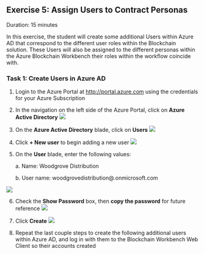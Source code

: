 ## Exercise 5: Assign Users to Contract Personas
Duration: 15 minutes

In this exercise, the student will create some additional Users within Azure AD that correspond to the different user roles within the Blockchain solution. These Users will also be assigned to the different personas within the Azure Blockchain Workbench their roles within the workflow coincide with.

### Task 1: Create Users in Azure AD
1. Login to the Azure Portal at <http://portal.azure.com> using the credentials for your Azure Subscription

2. In the navigation on the left side of the Azure Portal, click on **Azure Active Directory**
![](https://github.com/ceteongvanness/eventdemo/blob/master/Azure%20Blockchain%20Workshop/Image/E1.png)

3. On the **Azure Active Directory** blade, click on **Users**
![](https://github.com/ceteongvanness/eventdemo/blob/master/Azure%20Blockchain%20Workshop/Image/E2.png)

4. Click **+ New user** to begin adding a new user
![](https://github.com/ceteongvanness/eventdemo/blob/master/Azure%20Blockchain%20Workshop/Image/E3.png)

5. On the **User** blade, enter the following values:
	
    a. Name: Woodgrove Distribution
    
    b. User name: woodgrovedistribution@<your-azure-ad-tenant>.onmicrosoft.com

![](https://github.com/ceteongvanness/eventdemo/blob/master/Azure%20Blockchain%20Workshop/Image/E4.png)

6. Check the **Show Password** box, then **copy the password** for future reference
![](https://github.com/ceteongvanness/eventdemo/blob/master/Azure%20Blockchain%20Workshop/Image/E5.png)

7. Click **Create**
![](https://github.com/ceteongvanness/eventdemo/blob/master/Azure%20Blockchain%20Workshop/Image/E6.png)

8. Repeat the last couple steps to create the following additional users within Azure AD, and log in with them to the Blockchain Workbench Web Client so their accounts created


    
 





    











